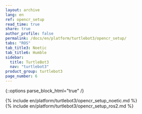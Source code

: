 ```yaml
---
layout: archive
lang: en
ref: opencr_setup
read_time: true
share: true
author_profile: false
permalink: /docs/en/platform/turtlebot3/opencr_setup/
tabs: "ROS"
tab_title3: Noetic
tab_title6: Humble
sidebar:
  title: TurtleBot3
  nav: "turtlebot3"
product_group: turtlebot3
page_number: 6
---
```


<div style="counter-reset: h1 3"></div>
<div style="counter-reset: h2 2"></div>

{::options parse_block_html="true" /}

<!--[dummy Header 1]>
  <h1 id="dummy">Quick Start Guide</h1>
  <h2 id="dummy">OpenCR Setup</h2>
  <p class="dummy_content">OpenCR Setup</p>
<![end dummy Header 1]-->

<!-- <section data-id="{{ page.tab_title1 }}" class="tab_contents">
{% include en/platform/turtlebot3/opencr_setup_kinetic.md %}
</section> -->

<!-- <section data-id="{{ page.tab_title2 }}" class="tab_contents">
{% include en/platform/turtlebot3/opencr_setup_melodic.md %}
</section> -->

<section data-id="{{ page.tab_title3 }}" class="tab_contents">
{% include en/platform/turtlebot3/opencr_setup_noetic.md %}
</section>

<!-- <section data-id="{{ page.tab_title4 }}" class="tab_contents">
{% include en/platform/turtlebot3/opencr_setup_dashing.md %}
</section> -->

<!-- <section data-id="{{ page.tab_title5 }}" class="tab_contents">
{% include en/platform/turtlebot3/opencr_setup_ros2.md %}
</section> -->

<section data-id="{{ page.tab_title6 }}" class="tab_contents">
{% include en/platform/turtlebot3/opencr_setup_ros2.md %}
</section>

<!-- <section data-id="{{ page.tab_title6 }}" class="tab_contents">
{% include en/platform/turtlebot3/opencr_setup_windows.md %}
</section> -->
